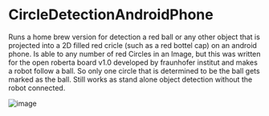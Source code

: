# CircleDetectionAndroidPhone
Runs a home brew version for detection a red ball or any other object that is projected into a 2D filled red cricle (such as a red bottel cap) on an android phone.
Is able to any number of red Circles in an Image, but this was written for the open roberta board v1.0 developed by fraunhofer institut and makes a robot follow a ball.
So only one circle that is determined to be the ball gets marked as the ball. Still works as stand alone object detection without the robot connected.

![image](https://user-images.githubusercontent.com/82971538/218757559-d4c3e03f-c5ef-408f-a178-bcda29ba3e98.png)
